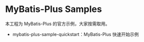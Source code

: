 # MyBatis-Plus Samples

本工程为 MyBatis-Plus 的官方示例，大家按需取用。

- mybatis-plus-sample-quickstart：MyBatis-Plus 快速开始示例

